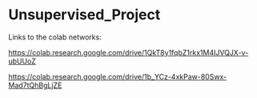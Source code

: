 # Unsupervised_Project

Links to the colab networks:

https://colab.research.google.com/drive/1QkT8y1fqbZ1rkx1M4IJVQJX-v-ubUUoZ

https://colab.research.google.com/drive/1b_YCz-4xkPaw-80Swx-Mad7tQhBgLjZE
